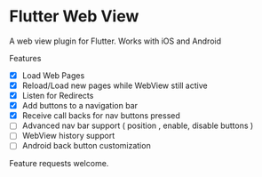 # Flutter Web View

A web view plugin for Flutter. Works with iOS and Android

Features

 - [x] Load Web Pages
 - [x] Reload/Load new pages while WebView still active
 - [x] Listen for Redirects
 - [x] Add buttons to a navigation bar
 - [x] Receive call backs for nav buttons pressed
 - [ ] Advanced nav bar support ( position , enable, disable buttons )
 - [ ] WebView history support
 - [ ] Android back button customization
 
Feature requests welcome.
